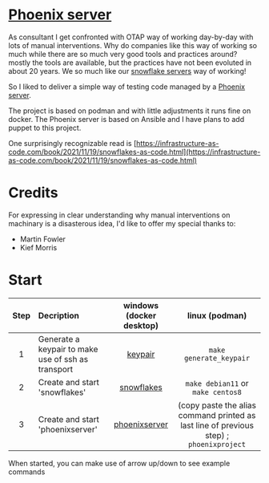 # [Phoenix server](https://martinfowler.com/bliki/PhoenixServer.html)
As consultant I get confronted with OTAP way of working day-by-day with lots of manual interventions. Why do companies like this way of working so much while there are so much very good tools and practices around? mostly the tools are available, but the practices have not been evoluted in about 20 years. We so much like our [snowflake servers](https://martinfowler.com/bliki/SnowflakeServer.html) way of working! 

So I liked to deliver a simple way of testing code managed by a [Phoenix server](https://martinfowler.com/bliki/PhoenixServer.html). 

The project is based on podman and with little adjustments it runs fine on docker. The Phoenix server is based on Ansible and I have plans to add puppet to this project. 

One surprisingly recognizable read is [https://infrastructure-as-code.com/book/2021/11/19/snowflakes-as-code.html](https://infrastructure-as-code.com/book/2021/11/19/snowflakes-as-code.html)

# Credits
For expressing in clear understanding why manual interventions on machinary is a disasterous idea, I'd like to offer my special thanks to:
  - Martin Fowler
  - Kief Morris

# Start
| Step | Decription | windows (docker desktop) | linux (podman) |
|:---: | :--- | :---: | :---: |
|1 | Generate a keypair to make use of ssh as transport | [keypair](docs/keypair-docker-windows.md) | ```make generate_keypair``` |
|2 | Create and start 'snowflakes' | [snowflakes](docs/snowflakes-docker-windows.md) | ```make debian11``` or ```make centos8```  |
|3 | Create and start 'phoenixserver' | [phoenixserver](docs/phoenixserver-docker-windows.md) | (copy paste the alias command printed as last line of previous step) ; ```phoenixproject``` |

 When started, you can make use of arrow up/down to see example commands
